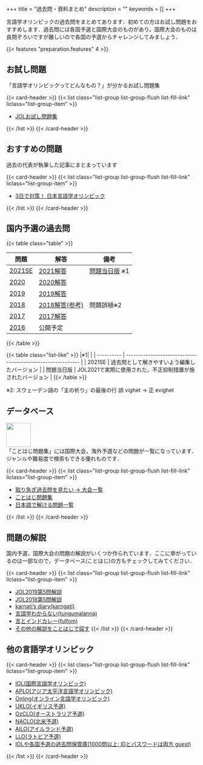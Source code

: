 +++
title = "過去問・資料まとめ"
description = ""
keywords = []
+++

言語学オリンピックの過去問をまとめてあります．初めての方はお試し問題をおすすめします．過去問には各国予選と国際大会のものがあり，国際大会のものは良問ぞろいですが難しいので各国の予選からチャレンジしてみましょう．

{{< features "preparation.features" 4 >}}

## お試し問題

「言語学オリンピックってどんなもの？」が分かるお試し問題集

{{< card-header >}}
{{< list class="list-group list-group-flush list-fill-link" liclass="list-group-item" >}}

- [JOLお試し問題集](/sample-problems/)

{{< /list >}}
{{< /card-header >}}

## おすすめの問題

過去の代表が執筆した記事にまとまっています

{{< card-header >}}
{{< list class="list-group list-group-flush list-fill-link" liclass="list-group-item" >}}

- [3日で対策！ 日本言語学オリンピック](http://zohe.hatenablog.com/entry/2019/03/21/191555)

{{< /list >}}
{{< /card-header >}}

## 国内予選の過去問

{{< table class="table" >}}

| 問題                          | 解答                                                                 | 備考                              |
| ----------------------------- | -------------------------------------------------------------------- | --------------------------------- |
| [2021SE](/pdf/jol2021-se.pdf) | [2021解答](/pdf/jol2021-sol.pdf)                                     | [問題当日版](/pdf/jol2021.pdf) ※1 |
| [2020](/pdf/jol2020.pdf)      | [2020解答](/pdf/jol2020-sol.pdf)                                     |                                   |
| [2019](/pdf/jol2019.pdf)      | [2019解答](/pdf/jol2019-sol.pdf)                                     |                                   |
| [2018](/pdf/jol2018.pdf)      | [2018解答(参考)](http://zohe.hatenablog.com/entry/2019/03/04/145808) | 問題誤植※2                        |
| [2017](/pdf/jol2017.pdf)      | [2017解答](/pdf/jol2017-sol.pdf)                                     |                                   |
| [2016](/pdf/jol2016.pdf)      |  公開予定                                                                    |                                   |

{{< /table >}}

{{< table class="list-like" >}}
|※1|                                                             |
| ---------- | ----------------------------------------------------------- |
| 2021SE     | 過去問として解きやすいよう編集したバージョン                |
| 問題当日版 | JOL2021で実際に使用された，不正抑制措置が施されたバージョン |
{{< /table >}}

※2: スウェーデン語の「主の祈り」の最後の行 誤 vighet -> 正 evighet

## データベース

<div class="d-flex">
  <div class="flex-shrink-0">
    <a href="https://kotohazi.netlify.app/problems/">
        <img class="hover-zoom" style="height: 64px" src="/img/kotohazi-logo.svg">
    </a>
  </div>
  <div class="flex-grow-1 ms-3">
  「ことはじ問題集」には国際大会，海外予選などの問題が一覧になっています．ジャンルや難易度で検索もできる優れものです．
  </div>
</div>

{{< card-header >}}
{{< list class="list-group list-group-flush list-fill-link" liclass="list-group-item" >}}

- [取り急ぎ過去問を見たい → 大会一覧](https://kotohazi.netlify.app/problems/contests)
- [ことはじ問題集](https://kotohazi.netlify.app/problems/)
- <a href="https://kotohazi.netlify.app/problems/?v=1&t=SU9MMjAoMVs1LTldfFteMDFdXGQpfEpPTHxBUExPfOaXpeacrOiqnuiosw&s=5pel5pys6Kqe44Gn6Kej44GR44KL5ZWP6aGM" target="_blank">日本語で解ける問題一覧</a>

{{< /list >}}
{{< /card-header >}}

## 問題の解説

国内予選，国際大会の問題の解説がいくつか作られています．ここに挙がっているのは一部なので，データベース(ことはじ)の方もチェックしてみてください．

{{< card-header >}}
{{< list class="list-group list-group-flush list-fill-link" liclass="list-group-item" >}}

- [JOL2019第5問解説](https://fulfom.hatenablog.com/entry/2019/12/21/145615)  
- [JOL2018第5問解説](https://karngati.hatenablog.com/entry/JOL2018_5)
- [karŋati’s diary(karngati)](https://karngati.hatenablog.com/entry/JOL2018_5)
- [言語学わからない(tungumalanna)](https://tungumalanna.hatenablog.com/archive/category/IOL%E9%9D%9E%E5%85%AC%E5%BC%8F%E8%A7%A3%E8%AA%AC)
- [言とインドカレー(fulfom)](https://fulfom.hatenablog.com/archive/category/%E8%A8%80%E3%82%AA%E3%83%AA%E8%A7%A3%E8%AA%AC)
- <a href="https://kotohazi.netlify.app/problems/?s=6Kej6Kqs44Gu44GC44KL5ZWP6aGM&v=1&c=0B4" target="_blank">その他の解説をことはじで探す</a>
{{< /list >}}
{{< /card-header >}}

## 他の言語学オリンピック

{{< card-header >}}
{{< list class="list-group list-group-flush list-fill-link" liclass="list-group-item" >}}

- [IOL(国際言語学オリンピック)](https://ioling.org/problems/by_year)
- [APLO(アジア太平洋言語学オリンピック)](https://aplo.asia/problems-by-year/)
- [Onling(オンライン言語学オリンピック)](https://onling.org/)
- [UKLO(イギリス予選)](https://www.uklo.org/past-problems#problems)
- [OzCLO(オーストラリア予選)](https://ozclo.org.au/past-problems/)
- [NACLO(北米予選)](https://nacloweb.org/practice.php#previous_problems)
- [AILO(アイルランド予選)](https://ailo.adaptcentre.ie/sample-puzzles/)
- [LLO(ラトビア予選)](http://loling.lv/en/past.html)
- [IOLや各国予選の過去問保管庫(1000問以上; IDとパスワードは両方 guest)](http://tangra.cs.yale.edu/naclobase/)

{{< /list >}}
{{< /card-header >}}
